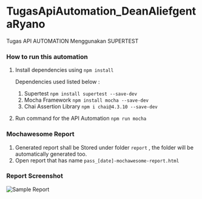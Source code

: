 # TugasApiAutomation_DeanAliefgentaRyano

Tugas API AUTOMATION Menggunakan SUPERTEST

### How to run this automation

1. Install dependencies using
   `npm install`
   
   Dependencies used listed below :

   1. Supertest 
      `npm install supertest --save-dev` 
   2. Mocha Framework
      `npm install mocha --save-dev`
   3. Chai Assertion Library
      `npm i chai@4.3.10 --save-dev`

2. Run command for the API Automation
   `npm run mocha`

### Mochawesome Report

1. Generated report shall be Stored under folder `report` , the folder will be automatically generated too.
2. Open report that has name `pass_[date]-mochawesome-report.html`

### Report Screenshot
![Sample Report](https://github.com/DeanAlief/TugasApiAutomation_DeanAliefgentaRyano/assets/159284546/1274818c-a648-4d54-bd6b-aa5d877145d5)
